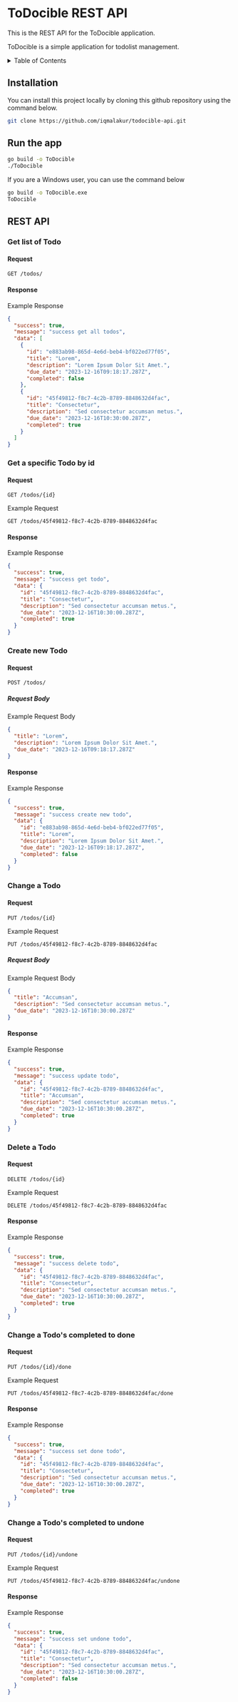 # ToDocible REST API

This is the REST API for the ToDocible application.

ToDocible is a simple application for todolist management.

<details>
<summary>Table of Contents</summary>

- [Installation](#installation)
- [Run the app](#run-the-app)
- [REST API](#rest-api)
  - [Get list of Todo](#get-list-of-todo)
  - [Get a specific Todo by id](#get-a-specific-todo-by-id)
  - [Create new Todo](#create-new-todo)
  - [Change a Todo](#change-a-todo)
  - [Delete a Todo](#delete-a-todo)
  - [Change a Todo's completed to done](#change-a-todos-completed-to-done)
  - [Change a Todo's completed to undone](#change-a-todos-completed-to-undone)

</details>

## Installation

You can install this project locally by cloning this github repository using the command below.

```bash
git clone https://github.com/iqmalakur/todocible-api.git
```

## Run the app

```bash
go build -o ToDocible
./ToDocible
```

If you are a Windows user, you can use the command below

```bash
go build -o ToDocible.exe
ToDocible
```

## REST API

### Get list of Todo

#### Request

`GET /todos/`

#### Response

Example Response

```json
{
  "success": true,
  "message": "success get all todos",
  "data": [
    {
      "id": "e883ab98-865d-4e6d-beb4-bf022ed77f05",
      "title": "Lorem",
      "description": "Lorem Ipsum Dolor Sit Amet.",
      "due_date": "2023-12-16T09:18:17.287Z",
      "completed": false
    },
    {
      "id": "45f49812-f8c7-4c2b-8789-8848632d4fac",
      "title": "Consectetur",
      "description": "Sed consectetur accumsan metus.",
      "due_date": "2023-12-16T10:30:00.287Z",
      "completed": true
    }
  ]
}
```

### Get a specific Todo by id

#### Request

`GET /todos/{id}`

Example Request

`GET /todos/45f49812-f8c7-4c2b-8789-8848632d4fac`

#### Response

Example Response

```json
{
  "success": true,
  "message": "success get todo",
  "data": {
    "id": "45f49812-f8c7-4c2b-8789-8848632d4fac",
    "title": "Consectetur",
    "description": "Sed consectetur accumsan metus.",
    "due_date": "2023-12-16T10:30:00.287Z",
    "completed": true
  }
}
```

### Create new Todo

#### Request

`POST /todos/`

##### Request Body

Example Request Body

```json
{
  "title": "Lorem",
  "description": "Lorem Ipsum Dolor Sit Amet.",
  "due_date": "2023-12-16T09:18:17.287Z"
}
```

#### Response

Example Response

```json
{
  "success": true,
  "message": "success create new todo",
  "data": {
    "id": "e883ab98-865d-4e6d-beb4-bf022ed77f05",
    "title": "Lorem",
    "description": "Lorem Ipsum Dolor Sit Amet.",
    "due_date": "2023-12-16T09:18:17.287Z",
    "completed": false
  }
}
```

### Change a Todo

#### Request

`PUT /todos/{id}`

Example Request

`PUT /todos/45f49812-f8c7-4c2b-8789-8848632d4fac`

##### Request Body

Example Request Body

```json
{
  "title": "Accumsan",
  "description": "Sed consectetur accumsan metus.",
  "due_date": "2023-12-16T10:30:00.287Z"
}
```

#### Response

Example Response

```json
{
  "success": true,
  "message": "success update todo",
  "data": {
    "id": "45f49812-f8c7-4c2b-8789-8848632d4fac",
    "title": "Accumsan",
    "description": "Sed consectetur accumsan metus.",
    "due_date": "2023-12-16T10:30:00.287Z",
    "completed": true
  }
}
```

### Delete a Todo

#### Request

`DELETE /todos/{id}`

Example Request

`DELETE /todos/45f49812-f8c7-4c2b-8789-8848632d4fac`

#### Response

Example Response

```json
{
  "success": true,
  "message": "success delete todo",
  "data": {
    "id": "45f49812-f8c7-4c2b-8789-8848632d4fac",
    "title": "Consectetur",
    "description": "Sed consectetur accumsan metus.",
    "due_date": "2023-12-16T10:30:00.287Z",
    "completed": true
  }
}
```

### Change a Todo's completed to done

#### Request

`PUT /todos/{id}/done`

Example Request

`PUT /todos/45f49812-f8c7-4c2b-8789-8848632d4fac/done`

#### Response

Example Response

```json
{
  "success": true,
  "message": "success set done todo",
  "data": {
    "id": "45f49812-f8c7-4c2b-8789-8848632d4fac",
    "title": "Consectetur",
    "description": "Sed consectetur accumsan metus.",
    "due_date": "2023-12-16T10:30:00.287Z",
    "completed": true
  }
}
```

### Change a Todo's completed to undone

#### Request

`PUT /todos/{id}/undone`

Example Request

`PUT /todos/45f49812-f8c7-4c2b-8789-8848632d4fac/undone`

#### Response

Example Response

```json
{
  "success": true,
  "message": "success set undone todo",
  "data": {
    "id": "45f49812-f8c7-4c2b-8789-8848632d4fac",
    "title": "Consectetur",
    "description": "Sed consectetur accumsan metus.",
    "due_date": "2023-12-16T10:30:00.287Z",
    "completed": false
  }
}
```
